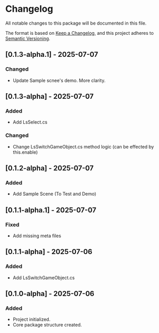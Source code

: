 # Changelog

All notable changes to this package will be documented in this file.

The format is based on [Keep a Changelog](https://keepachangelog.com/en/1.0.0/),
and this project adheres to [Semantic Versioning](https://semver.org/).

## [0.1.3-alpha.1] - 2025-07-07
### Changed
- Update Sample scnee's demo. More clarity.

## [0.1.3-alpha] - 2025-07-07
### Added
- Add LsSelect.cs

### Changed
- Change LsSwitchGameObject.cs method logic (can be effected by this.enable)

## [0.1.2-alpha] - 2025-07-07
### Added
- Add Sample Scene (To Test and Demo)

## [0.1.1-alpha.1] - 2025-07-07
### Fixed
- Add missing meta files

## [0.1.1-alpha] - 2025-07-06
### Added
- Add LsSwitchGameObject.cs

## [0.1.0-alpha] - 2025-07-06
### Added
- Project initialized.
- Core package structure created.
